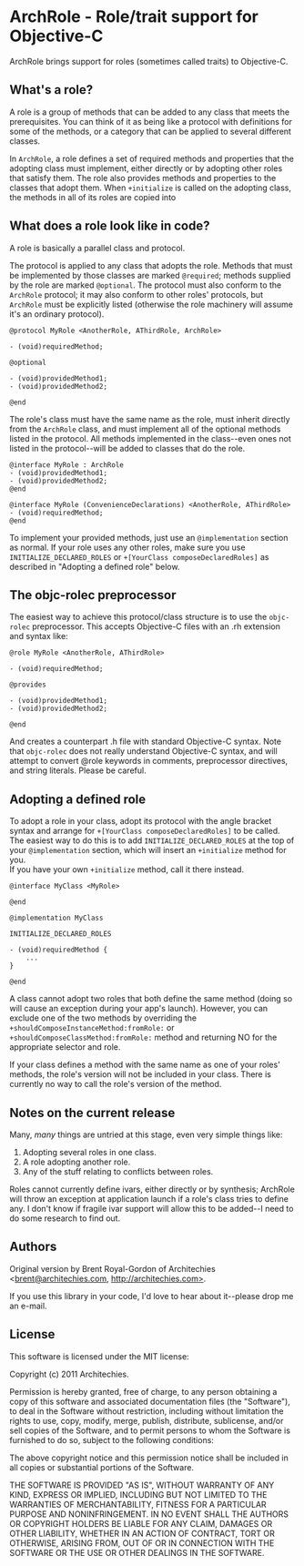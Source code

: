ArchRole - Role/trait support for Objective-C
=============================================

ArchRole brings support for roles (sometimes called traits) to Objective-C.

What's a role?
--------------

A role is a group of methods that can be added to any class that meets the 
prerequisites.  You can think of it as being like a protocol with definitions 
for some of the methods, or a category that can be applied to several different 
classes.

In `ArchRole`, a role defines a set of required methods and properties that the 
adopting class must implement, either directly or by adopting other roles that 
satisfy them.  The role also provides methods and properties to the classes 
that adopt them.  When `+initialize` is called on the adopting class, the 
methods in all of its roles are copied into 

What does a role look like in code?
-----------------------------------

A role is basically a parallel class and protocol.

The protocol is applied to any class that adopts the role.  Methods that must 
be implemented by those classes are marked `@required`; methods supplied by the 
role are marked `@optional`.  The protocol must also conform to the `ArchRole` 
protocol; it may also conform to other roles' protocols, but `ArchRole` must be 
explicitly listed (otherwise the role machinery will assume it's an ordinary 
protocol).

    @protocol MyRole <AnotherRole, AThirdRole, ArchRole>
    
    - (void)requiredMethod;
    
    @optional
    
    - (void)providedMethod1;
    - (void)providedMethod2;
    
    @end

The role's class must have the same name as the role, must inherit directly 
from the `ArchRole` class, and must implement all of the optional methods 
listed in the protocol.  All methods implemented in the class--even ones not 
listed in the protocol--will be added to classes that do the role.

    @interface MyRole : ArchRole
    - (void)providedMethod1;
    - (void)providedMethod2;
    @end
    
    @interface MyRole (ConvenienceDeclarations) <AnotherRole, AThirdRole>
    - (void)requiredMethod;
    @end

To implement your provided methods, just use an `@implementation` section as 
normal.  If your role uses any other roles, make sure you use 
`INITIALIZE_DECLARED_ROLES` or `+[YourClass composeDeclaredRoles]` as described 
in "Adopting a defined role" below.

The objc-rolec preprocessor
---------------------------

The easiest way to achieve this protocol/class structure is to use the 
`objc-rolec` preprocessor.  This accepts Objective-C files with an .rh 
extension and syntax like:

    @role MyRole <AnotherRole, AThirdRole>
    
    - (void)requiredMethod;
    
    @provides
    
    - (void)providedMethod1;
    - (void)providedMethod2;
    
    @end

And creates a counterpart .h file with standard Objective-C syntax.  Note that 
`objc-rolec` does not really understand Objective-C syntax, and will attempt to 
convert @role keywords in comments, preprocessor directives, and string 
literals.  Please be careful.

Adopting a defined role
-----------------------

To adopt a role in your class, adopt its protocol with the angle bracket syntax 
and arrange for `+[YourClass composeDeclaredRoles]` to be called.  The easiest 
way to do this is to add `INITIALIZE_DECLARED_ROLES` at the top of your 
`@implementation` section, which will insert an `+initialize` method for you.  
If you have your own `+initialize` method, call it there instead.

    @interface MyClass <MyRole>
    
    @end
    
    @implementation MyClass
    
    INITIALIZE_DECLARED_ROLES
    
    - (void)requiredMethod {
        ...
    }
    
    @end

A class cannot adopt two roles that both define the same method (doing so will 
cause an exception during your app's launch).  However, you can exclude one of 
the two methods by overriding the `+shouldComposeInstanceMethod:fromRole:` or 
`+shouldComposeClassMethod:fromRole:` method and returning NO for the 
appropriate selector and role.

If your class defines a method with the same name as one of your roles' 
methods, the role's version will not be included in your class.  There is 
currently no way to call the role's version of the method.

Notes on the current release
----------------------------

Many, *many* things are untried at this stage, even very simple things like:

1. Adopting several roles in one class.
2. A role adopting another role.
3. Any of the stuff relating to conflicts between roles.

Roles cannot currently define ivars, either directly or by synthesis; ArchRole 
will throw an exception at application launch if a role's class tries to define 
any.  I don't know if fragile ivar support will allow this to be added--I need 
to do some research to find out.

Authors
-------

Original version by Brent Royal-Gordon of Architechies 
<brent@architechies.com, http://architechies.com>.

If you use this library in your code, I'd love to hear about it--please drop 
me an e-mail.

License
-------

This software is licensed under the MIT license:

Copyright (c) 2011 Architechies.

Permission is hereby granted, free of charge, to any person obtaining a copy of 
this software and associated documentation files (the "Software"), to deal in 
the Software without restriction, including without limitation the rights to 
use, copy, modify, merge, publish, distribute, sublicense, and/or sell copies 
of the Software, and to permit persons to whom the Software is furnished to do 
so, subject to the following conditions:

The above copyright notice and this permission notice shall be included in all 
copies or substantial portions of the Software.

THE SOFTWARE IS PROVIDED "AS IS", WITHOUT WARRANTY OF ANY KIND, EXPRESS OR 
IMPLIED, INCLUDING BUT NOT LIMITED TO THE WARRANTIES OF MERCHANTABILITY, 
FITNESS FOR A PARTICULAR PURPOSE AND NONINFRINGEMENT. IN NO EVENT SHALL THE 
AUTHORS OR COPYRIGHT HOLDERS BE LIABLE FOR ANY CLAIM, DAMAGES OR OTHER 
LIABILITY, WHETHER IN AN ACTION OF CONTRACT, TORT OR OTHERWISE, ARISING FROM, 
OUT OF OR IN CONNECTION WITH THE SOFTWARE OR THE USE OR OTHER DEALINGS IN THE 
SOFTWARE.
